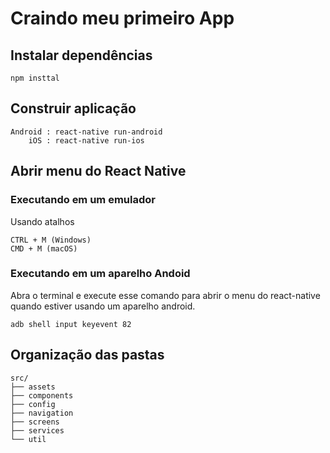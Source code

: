 # Craindo meu primeiro App
## Instalar dependências
````
npm insttal
````
## Construir aplicação
````
Android : react-native run-android
    iOS : react-native run-ios
````
## Abrir menu do React Native
### Executando em um emulador
Usando atalhos
````
CTRL + M (Windows)
CMD + M (macOS)
````
### Executando em um aparelho Andoid
Abra o terminal e execute esse comando para abrir o menu do react-native quando estiver usando um aparelho android.
````
adb shell input keyevent 82
````

## Organização das pastas
````
src/
├── assets
├── components
├── config
├── navigation
├── screens
├── services
└── util
````